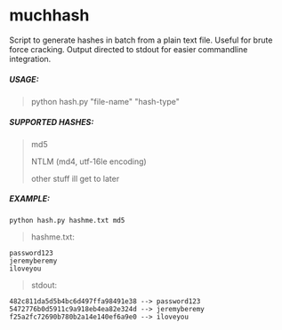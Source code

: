 # muchhash
Script to generate hashes in batch from a plain text file. Useful for brute force cracking.
Output directed to stdout for easier commandline integration.


##### USAGE:
> python hash.py "file-name" "hash-type"


##### SUPPORTED HASHES:
> md5
> 
> NTLM (md4, utf-16le encoding)
> 
> other stuff ill get to later


##### EXAMPLE:
`python hash.py hashme.txt md5 `
> 
> hashme.txt:
```
password123
jeremyberemy
iloveyou
````
> 
> stdout:
```
482c811da5d5b4bc6d497ffa98491e38 --> password123
5472776b0d5911c9a918eb4ea82e324d --> jeremyberemy
f25a2fc72690b780b2a14e140ef6a9e0 --> iloveyou
```
